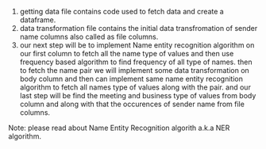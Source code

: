 1. getting data file contains code used to fetch data and create a dataframe.
2. data transformation file contains the initial data transfromation of sender name columns also called as file columns.
3. our next step will be to implement Name entity recognition algorithm on our first column to fetch all the name type of values and then use frequency based algorithm to find frequency of all type of names.
then to fetch the name pair we will implement some data transformation on body column and then can implement same name entity recognition algorithm to fetch all names type of values along with the pair.
and our last step will be find the meeting and business type of values from body column and along with that the occurences of sender name from file columns.



Note: please read about Name Entity Recognition algorith a.k.a NER algorithm.
